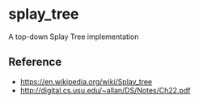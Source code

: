 splay_tree
==========

A top-down Splay Tree implementation

Reference
---------

- https://en.wikipedia.org/wiki/Splay_tree
- http://digital.cs.usu.edu/~allan/DS/Notes/Ch22.pdf
